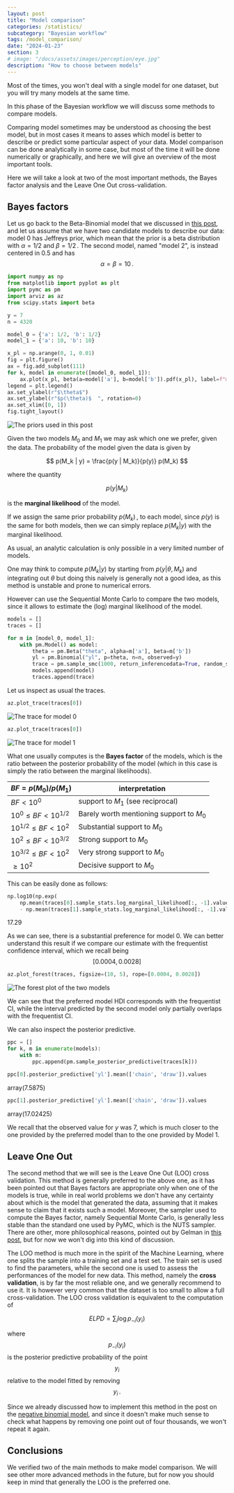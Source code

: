 ```yaml
---
layout: post
title: "Model comparison"
categories: /statistics/
subcategory: "Bayesian workflow"
tags: /model_comparison/
date: "2024-01-23"
section: 3
# image: "/docs/assets/images/perception/eye.jpg"
description: "How to choose between models"
---
```


Most of the times, you won't deal with a single model
for one dataset, but you will try many models
at the same time.

In this phase of the Bayesian workflow
we will discuss some methods to compare
models.

Comparing model sometimes may be understood as choosing the best model, but in most cases it means to asses which model is better to describe or predict some particular aspect of your data.
Model comparison can be done analytically in some case, but most of the time it will be done numerically or graphically, and here we will give an overview of the most important tools.

Here we will take a look at two of the most important
methods, the Bayes factor analysis and the
Leave One Out cross-validation.

## Bayes factors

Let us go back to the Beta-Binomial model
that we discussed in [this post](/betabin),
and let us assume that we have two candidate models to describe our data:
model 0 has Jeffreys prior, which mean that the prior
is a beta distribution with $\alpha=1/2$ and $\beta=1/2\,.$
The second model, named "model 2", is instead centered in $0.5$ and has
$$\alpha = \beta = 10\,.$$

```python
import numpy as np
from matplotlib import pyplot as plt
import pymc as pm
import arviz as az
from scipy.stats import beta

y = 7
n = 4320

model_0 = {'a': 1/2, 'b': 1/2}
model_1 = {'a': 10, 'b': 10}

x_pl = np.arange(0, 1, 0.01)
fig = plt.figure()
ax = fig.add_subplot(111)
for k, model in enumerate([model_0, model_1]):
    ax.plot(x_pl, beta(a=model['a'], b=model['b']).pdf(x_pl), label=f"model {k}")
legend = plt.legend()
ax.set_ylabel(r"$\theta$")
ax.set_ylabel(r"$p(\theta)$  ", rotation=0)
ax.set_xlim([0, 1])
fig.tight_layout()
```

![The priors used in this post](/docs/assets/images/statistics/model_averaging/priors.webp)

Given the two models $M_0$ and $M_1$ we may ask which one we prefer, given the data. The probability of the model given the data is given by

$$ p(M_k | y) = \frac{p(y | M_k)}{p(y)} p(M_k) $$

where the quantity 

$$p(y | M_k)$$

is the **marginal likelihood** of the model.

If we assign the same prior probability $p(M_k)\,,$
to each model,
since $p(y)$ is the same for both models,
then we can simply replace $p(M_k | y)$ with the
marginal likelihood.

As usual, an analytic calculation is only possible in a very limited number of models.

One may think to compute $p(M_k| y)$ by starting from $p(y | \theta, M_k)$ and integrating out $\theta$ but doing this naively is generally not a good idea, as
this method is unstable and prone to numerical errors.

However can use the Sequential Monte Carlo to compare the two models, since it allows to estimate the (log) marginal likelihood of the model.

```python
models = []
traces = []

for m in [model_0, model_1]:
    with pm.Model() as model:
        theta = pm.Beta("theta", alpha=m['a'], beta=m['b'])
        yl = pm.Binomial("yl", p=theta, n=n, observed=y)
        trace = pm.sample_smc(1000, return_inferencedata=True, random_seed=np.random.default_rng(42))
        models.append(model)
        traces.append(trace)
```

Let us inspect as usual the traces.

```python
az.plot_trace(traces[0])
```
![The trace for model 0](/docs/assets/images/statistics/model_averaging/trace_0.webp)

```python
az.plot_trace(traces[0])
```
![The trace for model 1](/docs/assets/images/statistics/model_averaging/trace_1.webp)

What one usually computes is the **Bayes factor** of the models, which is the ratio between the posterior probability of the model (which in this case is simply the
ratio between the marginal likelihoods).

| $BF = p(M_0)/p(M_1)$ | interpretation |
|-----------------|---------------|
| $BF<10^{0}$ | support to $M_1$ (see reciprocal) |
| $10^{0}\leq BF<10^{1/2}$ | Barely worth mentioning support to $M_0$ |
| $10^{1/2}\leq BF<10^2$ | Substantial support to $M_0$ |
| $10^{2} \leq BF<10^{3/2}$ | Strong support to $M_0$|
| $10^{3/2} \leq BF<10^2$ | Very strong support to $M_0$|
| $\geq 10^2$ | Decisive support to $M_0$|

This can be easily done as follows:

```python
np.log10(np.exp(
    np.mean(traces[0].sample_stats.log_marginal_likelihood[:, -1].values)
    - np.mean(traces[1].sample_stats.log_marginal_likelihood[:, -1].values)))
```

<div class='code'>
17.29
</div>

As we can see, there is a substantial preference
for model 0.
We can better understand this result if we compare our estimate with the
frequentist confidence interval,
which we recall being $$[0.0004, 0.0028]$$

```python
az.plot_forest(traces, figsize=(10, 5), rope=[0.0004, 0.0028])
```


![The forest plot of the two models](/docs/assets/images/statistics/model_averaging/forest.webp)

We can see that the preferred model HDI corresponds
with the frequentist CI, while the interval 
predicted by the second model only partially
overlaps with the frequentist CI.

We can also inspect the posterior predictive.

```python
ppc = []
for k, m in enumerate(models):
    with m:
        ppc.append(pm.sample_posterior_predictive(traces[k]))
```

```python
ppc[0].posterior_predictive['yl'].mean(['chain', 'draw']).values
```
<div class='code'>
array(7.5875)
</div>

```python
ppc[1].posterior_predictive['yl'].mean(['chain', 'draw']).values
```
<div class='code'>
array(17.02425)
</div>

We recall that the observed value for $y$ was 7,
which is much closer to the one provided by the preferred
model than to the one provided by Model 1.


## Leave One Out

The second method that we will see is the Leave One Out (LOO) cross validation.
This method is generally preferred to the above one, as it has been pointed out
that Bayes factors are appropriate only when one of the models is true,
while in real world problems we don't have any certainty about which is the model that
generated the data, assuming that it makes sense to claim that it exists such a model.
Moreover, the sampler used to compute the Bayes factor, namely Sequential Monte Carlo,
is generally less stable than the standard one used by PyMC, which is the NUTS sampler.
There are other, more philosophical reasons, pointed out by Gelman in [this post](
https://statmodeling.stat.columbia.edu/2017/07/21/bayes-factor-term-came-references-generally-hate/),
but for now we won't dig into this kind of discussion.

The LOO method is much more in the spirit of the Machine Learning, where
one splits the sample into a training set and a test set.
The train set is used to find the parameters, while the second one is
used to assess the performances of the model for new data.
This method, namely the **cross validation**, is by far the most
reliable one, and we generally recommend to use it.
It is however very common that the dataset is too small to allow
a full cross-validation.
The LOO cross validation is equivalent to the computation of

$$
ELPD = \sum_i \log p_{-i}(y_i)
$$

where $$p_{-i}(y_i)$$ is the posterior predictive probability
of the point $$y_i$$ relative to the model fitted by removing $$y_i\,.$$

Since we already discussed how to implement this method in the post on the 
[negative binomial model](/statistics/negbin), and since it doesn't make much sense
to check what happens by removing one point out of four thousands,
we won't repeat it again.

## Conclusions

We verified two of the main methods to make model comparison.
We will see other more advanced methods in the future, but for now 
you should keep in mind that generally the LOO is the preferred one.
